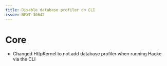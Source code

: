 ```yaml
---
title: Disable database profiler on CLI
issue: NEXT-30642
---
```

# Core
* Changed HttpKernel to not add database profiler when running Haoke via the CLI
